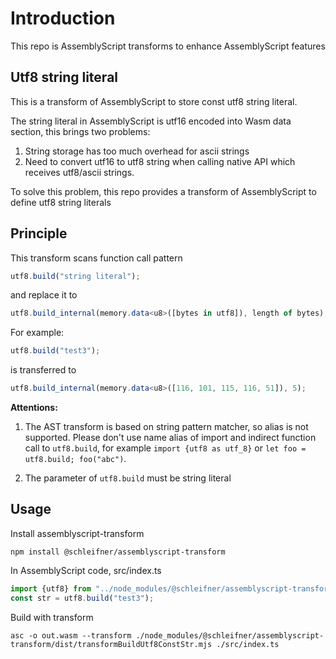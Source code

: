 # Introduction

This repo is AssemblyScript transforms to enhance AssemblyScript features

## Utf8 string literal

This is a transform of AssemblyScript to store const utf8 string literal.

The string literal in AssemblyScript is utf16 encoded into Wasm data section, this brings two problems:

1. String storage has too much overhead for ascii strings
2. Need to convert utf16 to utf8 string when calling native API which receives utf8/ascii strings.

To solve this problem, this repo provides a transform of AssemblyScript to define utf8 string literals

## Principle

This transform scans function call pattern

```typescript
utf8.build("string literal");
```

and replace it to

```typescript
utf8.build_internal(memory.data<u8>([bytes in utf8]), length of bytes);
```

For example:

```typescript
utf8.build("test3");
```

is transferred to

```typescript
utf8.build_internal(memory.data<u8>([116, 101, 115, 116, 51]), 5);
```

**Attentions:**

1. The AST transform is based on string pattern matcher, so alias is not supported. Please don't use name alias of import and indirect function call to `utf8.build`, for example `import {utf8 as utf_8}` or `let foo = utf8.build; foo("abc")`.

2. The parameter of `utf8.build` must be string literal

## Usage

Install assemblyscript-transform

```shell
npm install @schleifner/assemblyscript-transform
```

In AssemblyScript code, src/index.ts

```typescript
import {utf8} from "../node_modules/@schleifner/assemblyscript-transform/as/utf8ConstStr"
const str = utf8.build("test3");
```

Build with transform

```shell
asc -o out.wasm --transform ./node_modules/@schleifner/assemblyscript-transform/dist/transformBuildUtf8ConstStr.mjs ./src/index.ts
```
